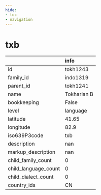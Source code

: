 ```yaml
---
hide:
- toc
- navigation
---
```

# txb
|                      | info        |
|:---------------------|:------------|
| id                   | tokh1243    |
| family_id            | indo1319    |
| parent_id            | tokh1241    |
| name                 | Tokharian B |
| bookkeeping          | False       |
| level                | language    |
| latitude             | 41.65       |
| longitude            | 82.9        |
| iso639P3code         | txb         |
| description          | nan         |
| markup_description   | nan         |
| child_family_count   | 0           |
| child_language_count | 0           |
| child_dialect_count  | 0           |
| country_ids          | CN          |